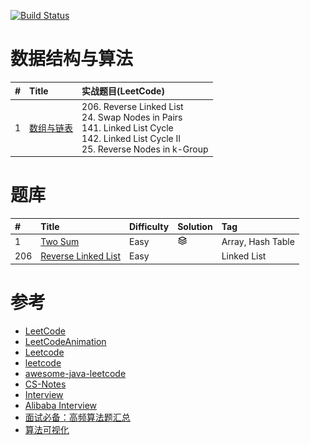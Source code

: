 [![Build Status](https://travis-ci.org/yeungeek/java-leetcode.svg?branch=master)](https://travis-ci.org/yeungeek/java-leetcode)
# 数据结构与算法
| #    | Title              | 实战题⽬(LeetCode)          | 
| :--- | :----------------- | :-----------------         | 
| 1    | [数组与链表](algo/Array/README.md)    | 206. Reverse Linked List<br/>24. Swap Nodes in Pairs<br>141. Linked List Cycle<br> 142. Linked List Cycle II<br>  25. Reverse Nodes in k-Group       | 


# 题库

| #    | Title              | Difficulty         | Solution           | Tag                |
| :--- | :----------------- | :----------------- | :----------------- | :----------------- |
| 1    | [Two Sum](problems/easy/001/README.md)     | Easy               | [![](images/Solution.png)](https://github.com/yeungeek/java-leetcode/blob/master/leetcode/src/main/java/com/yeungeek/leetcode/easy/_001/TwoSum.java)                   |Array, Hash Table   |
| 206  | [Reverse Linked List](problems/easy/206/README.md)     | Easy               |                  |Linked List  |

# 参考
* [LeetCode](https://leetcode.com/)
* [LeetCodeAnimation](https://github.com/MisterBooo/LeetCodeAnimation)
* [Leetcode](https://github.com/fishercoder1534/Leetcode)
* [leetcode](https://github.com/gouthampradhan/leetcode)
* [awesome-java-leetcode](https://github.com/Blankj/awesome-java-leetcode)
* [CS-Notes](https://github.com/CyC2018/CS-Notes)
* [Interview](https://github.com/apachecn/Interview)
* [Alibaba Interview](https://hit-alibaba.github.io/interview/)
* [面试必备：高频算法题汇总](https://juejin.im/post/5d9fca66e51d45782315d70a)
* [算法可视化](https://www.cs.usfca.edu/~galles/visualization/Algorithms.html)